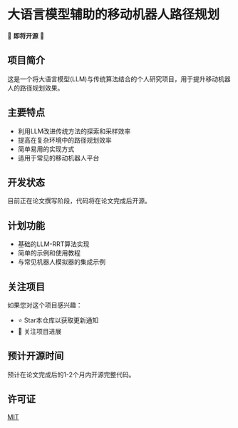 # 大语言模型辅助的移动机器人路径规划

🚧 **即将开源** 🚧

## 项目简介

这是一个将大语言模型(LLM)与传统算法结合的个人研究项目，用于提升移动机器人的路径规划效果。

## 主要特点

- 利用LLM改进传统方法的探索和采样效率
- 提高在复杂环境中的路径规划效率
- 简单易用的实现方式
- 适用于常见的移动机器人平台

## 开发状态

目前正在论文撰写阶段，代码将在论文完成后开源。

## 计划功能

- 基础的LLM-RRT算法实现
- 简单的示例和使用教程
- 与常见机器人模拟器的集成示例

## 关注项目

如果您对这个项目感兴趣：
- ⭐ Star本仓库以获取更新通知
- 👀 关注项目进展

## 预计开源时间

预计在论文完成后的1-2个月内开源完整代码。

## 许可证

[MIT](LICENSE)
